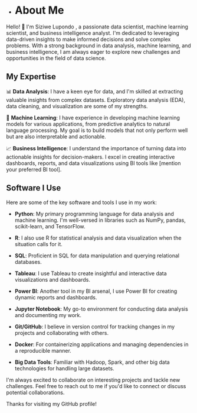 - # About Me

Hello! 👋 I'm Siziwe Lupondo , a passionate data scientist, machine learning scientist, and business intelligence analyst. I'm dedicated to leveraging data-driven insights to make informed decisions and solve complex problems. With a strong background in data analysis, machine learning, and business intelligence, I am always eager to explore new challenges and opportunities in the field of data science.

## My Expertise

📊 **Data Analysis**: I have a keen eye for data, and I'm skilled at extracting valuable insights from complex datasets. Exploratory data analysis (EDA), data cleaning, and visualization are some of my strengths.

🤖 **Machine Learning**: I have experience in developing machine learning models for various applications, from predictive analytics to natural language processing. My goal is to build models that not only perform well but are also interpretable and actionable.

📈 **Business Intelligence**: I understand the importance of turning data into actionable insights for decision-makers. I excel in creating interactive dashboards, reports, and data visualizations using BI tools like [mention your preferred BI tool].

## Software I Use

Here are some of the key software and tools I use in my work:

- **Python**: My primary programming language for data analysis and machine learning. I'm well-versed in libraries such as NumPy, pandas, scikit-learn, and TensorFlow.

- **R**: I also use R for statistical analysis and data visualization when the situation calls for it.

- **SQL**: Proficient in SQL for data manipulation and querying relational databases.

- **Tableau**: I use Tableau to create insightful and interactive data visualizations and dashboards.

- **Power BI**: Another tool in my BI arsenal, I use Power BI for creating dynamic reports and dashboards.

- **Jupyter Notebook**: My go-to environment for conducting data analysis and documenting my work.

- **Git/GitHub**: I believe in version control for tracking changes in my projects and collaborating with others.

- **Docker**: For containerizing applications and managing dependencies in a reproducible manner.

- **Big Data Tools**: Familiar with Hadoop, Spark, and other big data technologies for handling large datasets.

I'm always excited to collaborate on interesting projects and tackle new challenges. Feel free to reach out to me if you'd like to connect or discuss potential collaborations.

Thanks for visiting my GitHub profile!




<!---
SiziweLupondo/SiziweLupondo is a ✨ special ✨ repository because its `README.md` (this file) appears on your GitHub profile.
You can click the Preview link to take a look at your changes.
--->
